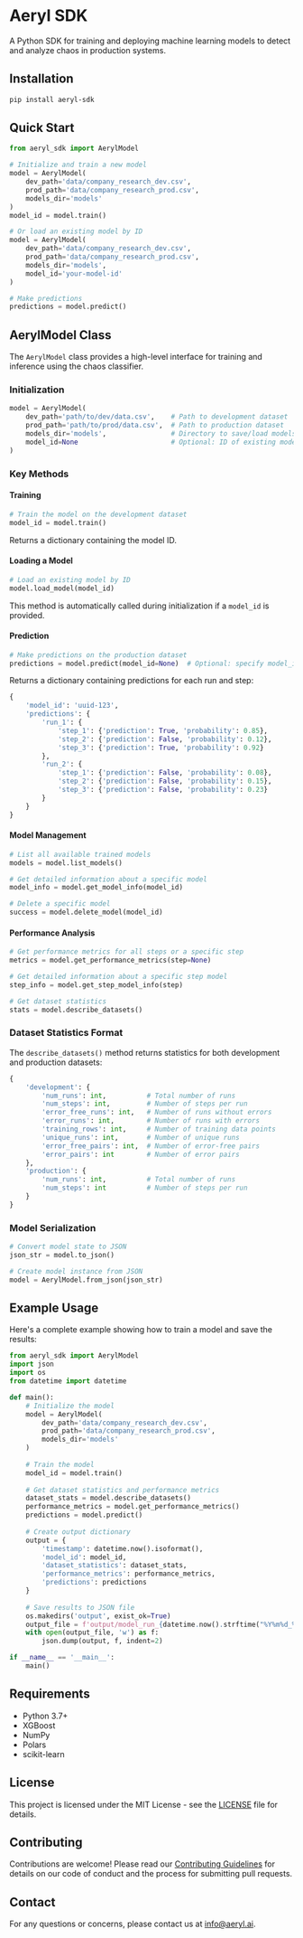 # Aeryl SDK

A Python SDK for training and deploying machine learning models to detect and analyze chaos in production systems.

## Installation

```bash
pip install aeryl-sdk
```

## Quick Start

```python
from aeryl_sdk import AerylModel

# Initialize and train a new model
model = AerylModel(
    dev_path='data/company_research_dev.csv',
    prod_path='data/company_research_prod.csv',
    models_dir='models'
)
model_id = model.train()

# Or load an existing model by ID
model = AerylModel(
    dev_path='data/company_research_dev.csv',
    prod_path='data/company_research_prod.csv',
    models_dir='models',
    model_id='your-model-id'
)

# Make predictions
predictions = model.predict()
```

## AerylModel Class

The `AerylModel` class provides a high-level interface for training and inference using the chaos classifier.

### Initialization

```python
model = AerylModel(
    dev_path='path/to/dev/data.csv',    # Path to development dataset
    prod_path='path/to/prod/data.csv',  # Path to production dataset
    models_dir='models',                # Directory to save/load models
    model_id=None                       # Optional: ID of existing model to load
)
```

### Key Methods

#### Training

```python
# Train the model on the development dataset
model_id = model.train()
```

Returns a dictionary containing the model ID.

#### Loading a Model

```python
# Load an existing model by ID
model.load_model(model_id)
```

This method is automatically called during initialization if a `model_id` is provided.

#### Prediction

```python
# Make predictions on the production dataset
predictions = model.predict(model_id=None)  # Optional: specify model_id
```

Returns a dictionary containing predictions for each run and step:
```python
{
    'model_id': 'uuid-123',
    'predictions': {
        'run_1': {
            'step_1': {'prediction': True, 'probability': 0.85},
            'step_2': {'prediction': False, 'probability': 0.12},
            'step_3': {'prediction': True, 'probability': 0.92}
        },
        'run_2': {
            'step_1': {'prediction': False, 'probability': 0.08},
            'step_2': {'prediction': False, 'probability': 0.15},
            'step_3': {'prediction': False, 'probability': 0.23}
        }
    }
}
```

#### Model Management

```python
# List all available trained models
models = model.list_models()

# Get detailed information about a specific model
model_info = model.get_model_info(model_id)

# Delete a specific model
success = model.delete_model(model_id)
```

#### Performance Analysis

```python
# Get performance metrics for all steps or a specific step
metrics = model.get_performance_metrics(step=None)

# Get detailed information about a specific step model
step_info = model.get_step_model_info(step)

# Get dataset statistics
stats = model.describe_datasets()
```

### Dataset Statistics Format

The `describe_datasets()` method returns statistics for both development and production datasets:

```python
{
    'development': {
        'num_runs': int,          # Total number of runs
        'num_steps': int,         # Number of steps per run
        'error_free_runs': int,   # Number of runs without errors
        'error_runs': int,        # Number of runs with errors
        'training_rows': int,     # Number of training data points
        'unique_runs': int,       # Number of unique runs
        'error_free_pairs': int,  # Number of error-free pairs
        'error_pairs': int        # Number of error pairs
    },
    'production': {
        'num_runs': int,          # Total number of runs
        'num_steps': int          # Number of steps per run
    }
}
```

### Model Serialization

```python
# Convert model state to JSON
json_str = model.to_json()

# Create model instance from JSON
model = AerylModel.from_json(json_str)
```

## Example Usage

Here's a complete example showing how to train a model and save the results:

```python
from aeryl_sdk import AerylModel
import json
import os
from datetime import datetime

def main():
    # Initialize the model
    model = AerylModel(
        dev_path='data/company_research_dev.csv',
        prod_path='data/company_research_prod.csv',
        models_dir='models'
    )
    
    # Train the model
    model_id = model.train()
    
    # Get dataset statistics and performance metrics
    dataset_stats = model.describe_datasets()
    performance_metrics = model.get_performance_metrics()
    predictions = model.predict()
    
    # Create output dictionary
    output = {
        'timestamp': datetime.now().isoformat(),
        'model_id': model_id,
        'dataset_statistics': dataset_stats,
        'performance_metrics': performance_metrics,
        'predictions': predictions
    }
    
    # Save results to JSON file
    os.makedirs('output', exist_ok=True)
    output_file = f'output/model_run_{datetime.now().strftime("%Y%m%d_%H%M%S")}.json'
    with open(output_file, 'w') as f:
        json.dump(output, f, indent=2)

if __name__ == '__main__':
    main()
```

## Requirements

- Python 3.7+
- XGBoost
- NumPy
- Polars
- scikit-learn

## License

This project is licensed under the MIT License - see the [LICENSE](LICENSE) file for details.

## Contributing

Contributions are welcome! Please read our [Contributing Guidelines](CONTRIBUTING.md) for details on our code of conduct and the process for submitting pull requests.

## Contact

For any questions or concerns, please contact us at info@aeryl.ai. 